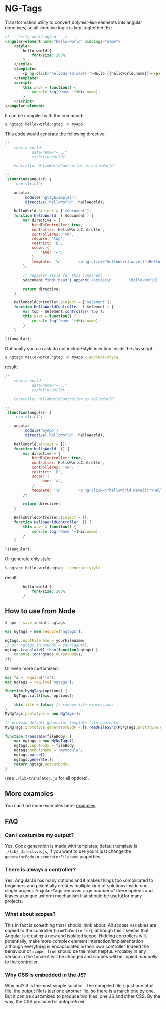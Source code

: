 NG-Tags
=======

Transformation utility to convert _polymer-like_ elements into 
angular directives, so all directive logic is kept toghether. Ex:


```html
<!-- 'hello-world.ngtag' -->
<angular-element name="hello-world" bindings="name">
    <style>
        hello-world {
            font-size: 200%;
        }
    </style>
    <template>
        <p ng-click="helloWorld.wave()">Hello {{helloWorld.name}}!</p>
    </template>
    <script>
        this.wave = function() {
            console.log('wave '+this.name);
        }
    </script>
</angular-element>
```


It can be compiled with the command:

```bash
$ ngtagc hello-world.ngtag -m myApp
```


This code would generate the following directive:

```javascript
/*
	<hello-world
			data-name="=..."
			></hello-world>

	Controller HelloWorldController as helloWorld

*/
;(function(angular) {
	'use strict';

	angular
		.module('ngtagExamples')
		.directive('helloWorld', helloWorld);

	helloWorld.$inject = ['$document'];
	function helloWorld  ( $document ) {
		var directive = {
			bindToController: true,
			controller: HelloWorldController,
			controllerAs: 'vm',
			require: 'top',
			restrict: 'E',
			scope: {
				name: '=',
			},
			template: '\n        <p ng-click="helloWorld.wave()">Hello {{helloWorld.name}}!</p>\n    ',
		};

		// register style for this component
		$document.find('head').append('<style>\n        [hello-world] {\n            font-size: 200%;\n        }\n    </style>');

		return directive;
	}

	HelloWorldController.$inject = ['$element'];
	function HelloWorldController  ( $element ) {
		var top = $element.controller('top');
        this.wave = function() {
            console.log('wave '+this.name);
        }
	}

})(angular);
```

Optionally you can ask do not include style injection inside the Javscript:

```bash
$ ngtagc hello-world.ngtag -m myApp --exclude-style
```

result: 

```javascript
/*
    <hello-world
            data-name="=..."
            ></hello-world>

    Controller HelloWorldController as helloWorld

*/
;(function(angular) {
    'use strict';

    angular
        .module('myApp')
        .directive('helloWorld', helloWorld);

    helloWorld.$inject = [];
    function helloWorld  () {
        var directive = {
            bindToController: true,
            controller: HelloWorldController,
            controllerAs: 'vm',
            restrict: 'E',
            scope: {
                name: '=',
            },
            template: '\n        <p ng-click=\"helloWorld.wave()\">Hello {{helloWorld.name}}!</p>\n    ',
        };

        return directive;
    }

    HelloWorldController.$inject = [];
    function HelloWorldController  () {
        this.wave = function() {
            console.log('wave '+this.name);
        }
    }

})(angular);
```

Or generate only style:

```bash
$ ngtagc hello-world.ngtag --generate-style
```

result: 

```css
        hello-world {
            font-size: 200%;
        }
```



How to use from Node
--------------------

```bash
$ npm --save install ngtags
```

```javascript
var ngtags = new require('ngtags');

ngtags.inputFilename = yourFilename;
// or: ngtags.inputBody = yourTagHtml;
ngtags.translate().then(function(ngtags) {
    console.log(ngtags.outputBody);
});
```

Or even more customized:

```javascript
var fs = require('fs');
var NgTags = require('ngtags');

function MyNgTags(options) {
    NgTags.call(this, options);

    this.iife = false; // remove iife expressions
}
MyNgTags.prototype = new NgTags();

// preload default generator template file contents
MyNgTags.prototype.generatorBody = fs.readFileSync(MyNgTags.prototype.generatorFilename);

function translate(fileBody) {
    var ngtags = new MyNgTags();
    ngtags.inputBody = fileBody;
    ngtags.moduleName = 'myModule';
    ngtags.parse();
    ngtags.generate();
    return ngtags.outputBody;
}
```

(see `./lib/translator.js` for all options).

More examples
-------------

You can find more examples here: [examples](examples/index.md).


FAQ
---

### Can I costumize my output?

Yes. Code generation is made with templates, default template is `./lib/_directive.js`,
if you want to use yours just change the `generatorBody` or `generatorFilename` properties.


### There is always a controller?

Yes. AngularJS has many options and it makes things too complicated to beginners and 
potentially creates multiple kind of solutions inside one single project. Angular-Tags
removes large number of these options and leaves a unique uniform mechanism that should
be useful for many projects.


### What about scopes?

This in fact is something that I should think about. All scopes variables are copied to the controller (`bindToController`), although this it seems that Angular is creating a new and isolated scope. Hidding controllers will, potentially, make more complex element interaction/implementation although everything is encapsulated in their own controller. Indeed the behaviour of `scope: true` should be the most helpful. Probably in any version in the future it will be changed and scopes will be copied _manually_ to the controller.


### Why CSS is embedded in the JS?

Why not? It is the most simple solution. The compiled file is just one html file, the output file is just one another file, so there is a match one by one. But it can be customized to produce two files, one JS and other CSS. By the way, the CSS produced is autoprefixed.
